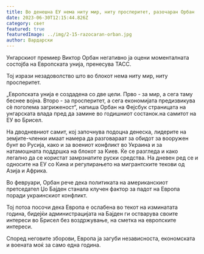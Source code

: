 ```yaml
---
title: Во денешна ЕУ нема ниту мир, ниту просперитет, разочаран Орбан
date: 2023-06-30T12:15:44.826Z
category: свет
featured: true
featuredImage: ../img/2-15-razocaran-orban.jpg
author: Вардарски
---
```

Унгарскиот премиер Виктор Орбан негативно ја оцени моменталната состојба на Европската унија, пренесува ТАСС.

Тој изрази незадоволство што во блокот нема ниту мир, ниту просперитет.

„Европската унија е создадена со две цели. Прво - за мир, а сега таму беснее војна. Второ - за просперитет, а сега економијата предизвикува сè поголема загриженост“, напиша Орбан на Фејсбук страницата на унгарската влада пред да замине во годишниот состанок.на самитот на ЕУ во Брисел.

На дводневниот самит, кој започнува подоцна денеска, лидерите на земјите-членки имаат намера да разговараат за обидот за вооружен бунт во Русија, како и за воениот конфликт во Украина и за натамошната поддршка на блокот за Киев. Ќе се разгледа и како легално да се користат замрзнатите руски средства. На дневен ред се и односите на ЕУ со Кина и регулирањето на мигрантските текови од Азија и Африка.

Во февруари, Орбан рече дека политиката на американскиот претседател Џо Бајден станала клучен фактор за падот на Европа поради украинскиот конфликт.

Тој потоа посочи дека Европа е ослабена во текот на изминатата година, бидејќи администрацијата на Бајден ги остварува своите интереси во Брисел без воздржување, на сметка на европските интереси.

Според неговите зборови, Европа ја загуби независноста, економската и воената моќ за само една година.